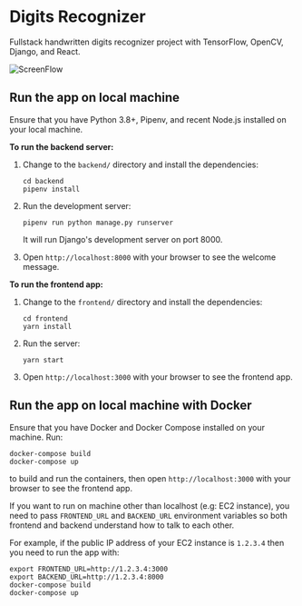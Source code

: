 Digits Recognizer
=================

Fullstack handwritten digits recognizer project with TensorFlow, OpenCV, Django, and React.

![ScreenFlow](https://user-images.githubusercontent.com/9797761/134186945-8f1d12c3-ef05-4bb7-9ee2-5730511d2763.gif)

Run the app on local machine
----------------------------

Ensure that you have Python 3.8+, Pipenv, and recent Node.js installed on your local machine.

**To run the backend server:**

1.  Change to the `backend/` directory and install the dependencies:

        cd backend
        pipenv install 

2.  Run the development server:

        pipenv run python manage.py runserver

    It will run Django's development server on port 8000.
        
3.  Open `http://localhost:8000` with your browser to see the welcome message.

**To run the frontend app:**

1.  Change to the `frontend/` directory and install the dependencies:

        cd frontend
        yarn install

2.  Run the server:

        yarn start

3.  Open `http://localhost:3000` with your browser to see the frontend app.

Run the app on local machine with Docker
----------------------------------------

Ensure that you have Docker and Docker Compose installed on your machine. Run:

    docker-compose build
    docker-compose up

to build and run the containers, then open `http://localhost:3000` with your browser 
to see the frontend app.

If you want to run on machine other than localhost (e.g: EC2 instance), you need to 
pass `FRONTEND_URL` and `BACKEND_URL` environment variables so both frontend and 
backend understand how to talk to each other.

For example, if the public IP address of your EC2 instance is `1.2.3.4` then you need 
to run the app with:

    export FRONTEND_URL=http://1.2.3.4:3000 
    export BACKEND_URL=http://1.2.3.4:8000 
    docker-compose build
    docker-compose up
